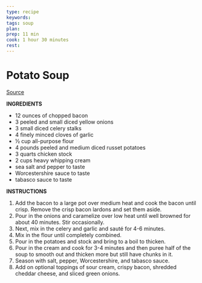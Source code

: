 ```yaml
---
type: recipe
keywords:
tags: soup
plan:
prep: 11 min
cook: 1 hour 30 minutes
rest:
---
```


# Potato Soup

[Source](https://www.billyparisi.com/homemade-potato-soup-recipe/#recipe)

**INGREDIENTS**

- 12 ounces of chopped bacon
- 3 peeled and small diced yellow onions
- 3 small diced celery stalks
- 4 finely minced cloves of garlic
- ½ cup all-purpose flour
- 4 pounds peeled and medium diced russet potatoes
- 3 quarts chicken stock
- 2 cups heavy whipping cream
- sea salt and pepper to taste
- Worcestershire sauce to taste
- tabasco sauce to taste

**INSTRUCTIONS**

1. Add the bacon to a large pot over medium heat and cook the bacon until crisp. Remove the crisp bacon lardons and set them aside.
1. Pour in the onions and caramelize over low heat until well browned for about 40 minutes. Stir occasionally.
1. Next, mix in the celery and garlic and sauté for 4-6 minutes.
1. Mix in the flour until completely combined.
1. Pour in the potatoes and stock and bring to a boil to thicken.
1. Pour in the cream and cook for 3-4 minutes and then puree half of the soup to smooth out and thicken more but still have chunks in it.
1. Season with salt, pepper, Worcestershire, and tabasco sauce.
1. Add on optional toppings of sour cream, crispy bacon, shredded cheddar cheese, and sliced green onions.
